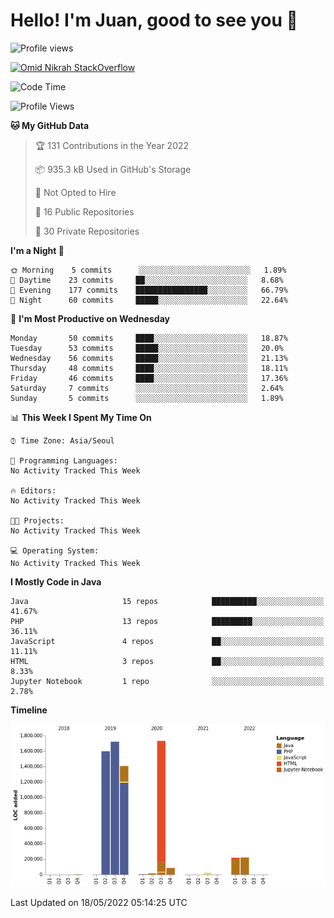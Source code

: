 # Hello! I'm Juan, good to see you 👋

<!--
**Y-k-Y/Y-k-Y** is a ✨ _special_ ✨ repository because its `README.md` (this file) appears on your GitHub profile.

Here are some ideas to get you started:

- 🔭 I’m currently working on ...
- 🌱 I’m currently learning ...
- 👯 I’m looking to collaborate on ...
- 🤔 I’m looking for help with ...
- 💬 Ask me about ...
- 📫 How to reach me: ...
- 😄 Pronouns: ...
- ⚡ Fun fact: ...
-->
![Profile views](https://gpvc.arturio.dev/Y-k-Y)

[![Omid Nikrah StackOverflow](https://github-readme-stackoverflow.vercel.app/?userID=9517076)](https://stackoverflow.com/users/9517076/i-have-10-fingers)

<!--START_SECTION:waka-->
![Code Time](http://img.shields.io/badge/Code%20Time-0%20secs-blue)

![Profile Views](http://img.shields.io/badge/Profile%20Views-0-blue)

**🐱 My GitHub Data** 

> 🏆 131 Contributions in the Year 2022
 > 
> 📦 935.3 kB Used in GitHub's Storage 
 > 
> 🚫 Not Opted to Hire
 > 
> 📜 16 Public Repositories 
 > 
> 🔑 30 Private Repositories  
 > 
**I'm a Night 🦉** 

```text
🌞 Morning    5 commits      ░░░░░░░░░░░░░░░░░░░░░░░░░   1.89% 
🌆 Daytime    23 commits     ██░░░░░░░░░░░░░░░░░░░░░░░   8.68% 
🌃 Evening    177 commits    ████████████████░░░░░░░░░   66.79% 
🌙 Night      60 commits     █████░░░░░░░░░░░░░░░░░░░░   22.64%

```
📅 **I'm Most Productive on Wednesday** 

```text
Monday       50 commits     ████░░░░░░░░░░░░░░░░░░░░░   18.87% 
Tuesday      53 commits     █████░░░░░░░░░░░░░░░░░░░░   20.0% 
Wednesday    56 commits     █████░░░░░░░░░░░░░░░░░░░░   21.13% 
Thursday     48 commits     ████░░░░░░░░░░░░░░░░░░░░░   18.11% 
Friday       46 commits     ████░░░░░░░░░░░░░░░░░░░░░   17.36% 
Saturday     7 commits      ░░░░░░░░░░░░░░░░░░░░░░░░░   2.64% 
Sunday       5 commits      ░░░░░░░░░░░░░░░░░░░░░░░░░   1.89%

```


📊 **This Week I Spent My Time On** 

```text
⌚︎ Time Zone: Asia/Seoul

💬 Programming Languages: 
No Activity Tracked This Week

🔥 Editors: 
No Activity Tracked This Week

🐱‍💻 Projects: 
No Activity Tracked This Week

💻 Operating System: 
No Activity Tracked This Week

```

**I Mostly Code in Java** 

```text
Java                     15 repos            ██████████░░░░░░░░░░░░░░░   41.67% 
PHP                      13 repos            █████████░░░░░░░░░░░░░░░░   36.11% 
JavaScript               4 repos             ██░░░░░░░░░░░░░░░░░░░░░░░   11.11% 
HTML                     3 repos             ██░░░░░░░░░░░░░░░░░░░░░░░   8.33% 
Jupyter Notebook         1 repo              ░░░░░░░░░░░░░░░░░░░░░░░░░   2.78%

```


**Timeline**

![Chart not found](https://raw.githubusercontent.com/Y-k-Y/Y-k-Y/main/charts/bar_graph.png) 


 Last Updated on 18/05/2022 05:14:25 UTC
<!--END_SECTION:waka-->
